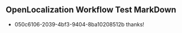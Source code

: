 ## OpenLocalization Workflow Test MarkDown
* 050c6106-2039-4bf3-9404-8ba10208512b 
thanks!<!--HONumber=Mar16_HO2-->
